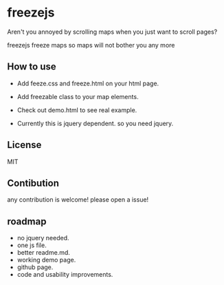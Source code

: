 # freezejs

Aren't you annoyed by scrolling maps when you just want to scroll pages?

freezejs freeze maps so maps will not bother you any more 

## How to use

- Add feeze.css and freeze.html on your html page.

- Add freezable class to your map elements.

- Check out demo.html to see real example.

- Currently this is jquery dependent. so you need jquery.

## License

MIT

## Contibution

any contribution is welcome! please open a issue!

## roadmap

- no jquery needed.
- one js file.
- better readme.md.
- working demo page.
- github page.
- code and usability improvements.


